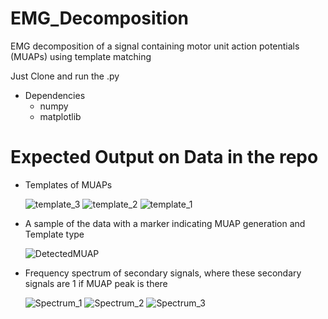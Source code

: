 # EMG_Decomposition
EMG decomposition of a signal containing motor unit action potentials (MUAPs)
using template matching

Just Clone and run the .py

- Dependencies 
  - numpy
  - matplotlib

# Expected Output on Data in the repo

  - Templates of MUAPs

     ![template_3](https://github.com/Ahmed-Waseem77/EMG_Decomposition/assets/96356943/8a289678-d099-4489-8171-3c7c9a47cebe)
     ![template_2](https://github.com/Ahmed-Waseem77/EMG_Decomposition/assets/96356943/ce7e93cd-1600-416e-97a1-961beda9ef49)
     ![template_1](https://github.com/Ahmed-Waseem77/EMG_Decomposition/assets/96356943/a059505c-9a66-4599-8df1-7e29f4471350)

  - A sample of the data with a marker indicating MUAP generation and Template type
    
     ![DetectedMUAP](https://github.com/Ahmed-Waseem77/EMG_Decomposition/assets/96356943/23222e7e-8fc5-42a0-8eb5-4c584e559465)

  - Frequency spectrum of secondary signals, where these secondary signals are 1 if MUAP peak is there
    
     ![Spectrum_1](https://github.com/Ahmed-Waseem77/EMG_Decomposition/assets/96356943/1b4c0302-2342-43f2-81c7-dbad06390e44)
     ![Spectrum_2](https://github.com/Ahmed-Waseem77/EMG_Decomposition/assets/96356943/cdf9d4fe-7d02-4dca-9a25-80738faa3a71)
     ![Spectrum_3](https://github.com/Ahmed-Waseem77/EMG_Decomposition/assets/96356943/3bcbbd9f-b000-4f7a-bed3-3520828451c7)

